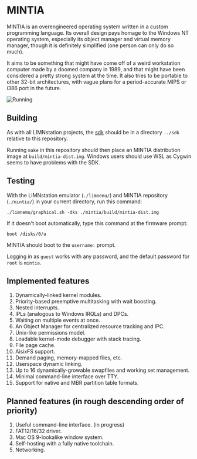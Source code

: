 # MINTIA

MINTIA is an overengineered operating system written in a custom programming
language. Its overall design pays homage to the Windows NT operating system,
especially its object manager and virtual memory manager, though it is
definitely simplified (one person can only do so much).

It aims to be something that might have come off of a weird workstation
computer made by a doomed company in 1989, and that might have been considered
a pretty strong system at the time. It also tries to be portable to other
32-bit architectures, with vague plans for a period-accurate MIPS or i386 port
in the future.

![Running](https://raw.githubusercontent.com/limnarch/mintia/main/screenshot.png)

## Building

As with all LIMNstation projects, the [sdk](http://github.com/limnarch/sdk) should be in a directory `../sdk` relative to this repository.

Running `make` in this repository should then place an MINTIA distribution image at `build/mintia-dist.img`. Windows users should use WSL as Cygwin seems to have problems with the SDK.

## Testing

With the LIMNstation emulator (`./limnemu/`) and MINTIA repository (`./mintia/`) in your current directory, run this command:

`./limnemu/graphical.sh -dks ./mintia/build/mintia-dist.img`

If it doesn't boot automatically, type this command at the firmware prompt:

`boot /disks/0/a`

MINTIA should boot to the `username:` prompt.

Logging in as `guest` works with any password, and the default password for `root` is `mintia`.


## Implemented features

1. Dynamically-linked kernel modules.
2. Priority-based preemptive multitasking with wait boosting.
3. Nested interrupts.
4. IPLs (analogous to Windows IRQLs) and DPCs.
5. Waiting on multiple events at once.
6. An Object Manager for centralized resource tracking and IPC.
7. Unix-like permissions model.
8. Loadable kernel-mode debugger with stack tracing.
9. File page cache.
10. AisixFS support.
11. Demand paging, memory-mapped files, etc.
12. Userspace dynamic linking.
13. Up to 16 dynamically-growable swapfiles and working set management.
14. Minimal command-line interface over TTY.
15. Support for native and MBR partition table formats.

## Planned features (in rough descending order of priority)

1. Useful command-line interface. (in progress)
2. FAT12/16/32 driver.
3. Mac OS 9-lookalike window system.
4. Self-hosting with a fully native toolchain.
5. Networking.